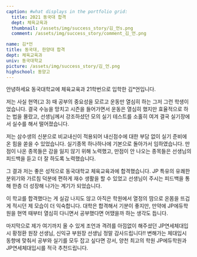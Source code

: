 ```yaml
---
caption: #what displays in the portfolio grid:
  title: 2021 동국대 합격
  dept: 체육교육과
  thumbnail: /assets/img/success_story/김_언s.png
  comment: /assets/img/success_story/comment_김_언.png

name: 김*언
title: 동국대, 한양대 합격
dept: 체육교육과
univ: 동국대학교
picture: /assets/img/success_story/김_언.png
highschool: 동양고
---
```


안녕하세요 동국대학교에 체육교육과 21학번으로 입학한 김*언입니다. 

저는 사실 현역(고 3) 때 공부의 중요성을 모르고 운동만 열심히 하는 그저 그런 학생이었습니다. 결국 수능을 망치고 시즌을 들어가면서 운동은 열심히 했지만 효율적으로 하는 법을 몰랐고, 선생님께서 강조하셨던 모의 실기 테스트를 소홀히 여겨 결국 실기장에서 실수를 해서 떨어졌습니다. 

저는 삼수생의 신분으로 비교내신이 적용되어 내신점수에 대한 부담 없이 실기 준비에 온 힘을 쏟을 수 있었습니다. 실기종목 하나하나에 기본으로 돌아가서 임하였습니다. 만점이 나온 종목들은 감을 잃지 않기 위해 노력했고, 만점이 안 나오는 종목들은 선생님의 피드백을 듣고 더 잘 하도록 노력했습니다. 

그 결과 저는 좋은 성적으로 동국대학교 체육교육과에 합격했습니다. JP 특유의 유쾌한 분위기와 가르침 덕분에 편하게 재수 생활을 할 수 있었고 선생님이 주시는 피드백을 통해 한층 더 성장해 나가는 계기가 되었습니다.  

이 학교를 합격했다는 게 실감 나지도 않고 아직은 학원에서 열정의 땀으로 온몸을 뜨겁게 적시던 제 모습이 더 익숙합니다. 대학은 합격해서 기분이 좋지만, 만약에 JP에듀학원을 현역 때부터 열심히 다니면서 공부했다면 어땠을까 하는 생각도 듭니다. 

마지막으로 제가 여기까지 올 수 있게 조언과 격려를 아낌없이 해주셨던 JP연세체대입시 황정환 원장 선생님, 신익규 부원장 선생님 정말 감사드립니다!! 변해가는 체대입시 동향에 맞춰서 공부와 실기를 모두 잡고 싶다면 강서, 양천 최고의 학원 JP에듀학원과 JP연세체대입시를 적극 추천드립니다. 